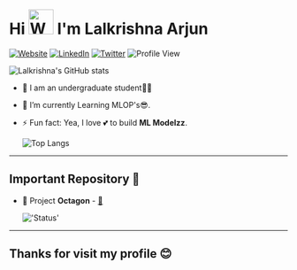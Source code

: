 <h1>Hi 
<img src="https://raw.githubusercontent.com/nixin72/nixin72/master/wave.gif" 
         alt="Waving hand animated gif"
         height="45"
         width="45"/>
    I'm <b>Lalkrishna Arjun</b></h1> 

  [![Website](https://img.shields.io/website?label=lkarjun&style=for-the-badge&url=https%3A%2F%2Fcodestackr.com)](https://www.linkedin.com/in/lkarjun/)
  [![LinkedIn](https://img.shields.io/badge/linkedin-%230077B5.svg?style=for-the-badge&logo=linkedin&logoColor=white)](https://www.linkedin.com/in/lkarjun/)
  [![Twitter](https://img.shields.io/badge/twitter-%230077B5.svg?style=for-the-badge&logo=twitter&logoColor=white)](https://twitter.com/lk_arjun_)
  ![Profile View](https://komarev.com/ghpvc/?username=lkarjun&style=for-the-badge)

  ![Lalkrishna's GitHub stats](https://github-readme-streak-stats.herokuapp.com/?user=lkarjun&theme=radical)

   * 📖 I am an undergraduate student👨‍🎓

  - 🌱 I’m currently Learning MLOP's😎.
  
  - ⚡ Fun fact: Yea, I love 💕 to build **ML Modelzz**.
  
    ![Top Langs](https://github-readme-stats.vercel.app/api/top-langs/?username=lkarjun&langs_count=3&theme=radical)
    

  ---

  ## Important Repository 🛑

  * 💾 Project **Octagon** - [🔗](https://github.com/lkarjun/octagon) 
  
    !['Status'](https://img.shields.io/badge/status-completed-brightgreen?style=for-the-badge)
  ---

  ## **Thanks for visit my profile 😊**
